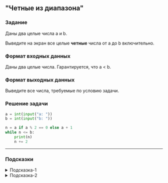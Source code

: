 ## "Четные из диапазона"

### Задание

Даны два целые числа a и b.

Выведите на экран все целые **четные** числа от a до b включительно.

### Формат входных данных

Даны два целые числа. Гарантируется, что a < b.

### Формат выходных данных

Выведите все числа, требуемые по условию задачи.

### Решение задачи

```python
a = int(input("a: "))
b = int(input("b: "))

n = a if a % 2 == 0 else a + 1
while n <= b:
    print(n)
    n += 2
```

---

### Подсказки

<details>
<summary>Подсказка-1</summary>
Посмотрите в примерах "Вывод чисел в диапазоне [a, b], кратных трем"
</details>

<details>
<summary>Подсказка-2</summary>
Четное число - это число кратное двум, т.е. число, которое делится на два без остатка.
</details>

